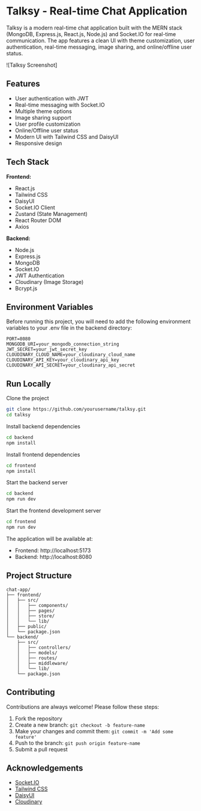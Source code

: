# Talksy - Real-time Chat Application

Talksy is a modern real-time chat application built with the MERN stack (MongoDB, Express.js, React.js, Node.js) and Socket.IO for real-time communication. The app features a clean UI with theme customization, user authentication, real-time messaging, image sharing, and online/offline user status.

![Talksy Screenshot]

## Features

- User authentication with JWT
- Real-time messaging with Socket.IO
- Multiple theme options
- Image sharing support
- User profile customization
- Online/Offline user status
- Modern UI with Tailwind CSS and DaisyUI
- Responsive design

## Tech Stack

**Frontend:**
- React.js
- Tailwind CSS
- DaisyUI
- Socket.IO Client
- Zustand (State Management)
- React Router DOM
- Axios

**Backend:**
- Node.js
- Express.js
- MongoDB
- Socket.IO
- JWT Authentication
- Cloudinary (Image Storage)
- Bcrypt.js

## Environment Variables

Before running this project, you will need to add the following environment variables to your .env file in the backend directory:

```env
PORT=8080
MONGODB_URI=your_mongodb_connection_string
JWT_SECRET=your_jwt_secret_key
CLOUDINARY_CLOUD_NAME=your_cloudinary_cloud_name
CLOUDINARY_API_KEY=your_cloudinary_api_key
CLOUDINARY_API_SECRET=your_cloudinary_api_secret
```

## Run Locally

Clone the project

```bash
git clone https://github.com/yourusername/talksy.git
cd talksy
```

Install backend dependencies

```bash
cd backend
npm install
```

Install frontend dependencies

```bash
cd frontend
npm install
```

Start the backend server

```bash
cd backend
npm run dev
```

Start the frontend development server

```bash
cd frontend
npm run dev
```

The application will be available at:
- Frontend: http://localhost:5173
- Backend: http://localhost:8080

## Project Structure

```
chat-app/
├── frontend/
│   ├── src/
│   │   ├── components/
│   │   ├── pages/
│   │   ├── store/
│   │   └── lib/
│   ├── public/
│   └── package.json
└── backend/
    ├── src/
    │   ├── controllers/
    │   ├── models/
    │   ├── routes/
    │   ├── middleware/
    │   └── lib/
    └── package.json
```

## Contributing

Contributions are always welcome! Please follow these steps:

1. Fork the repository
2. Create a new branch: `git checkout -b feature-name`
3. Make your changes and commit them: `git commit -m 'Add some feature'`
4. Push to the branch: `git push origin feature-name`
5. Submit a pull request


## Acknowledgements

- [Socket.IO](https://socket.io/)
- [Tailwind CSS](https://tailwindcss.com/)
- [DaisyUI](https://daisyui.com/)
- [Cloudinary](https://cloudinary.com/)